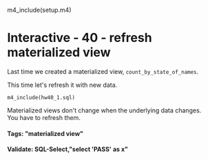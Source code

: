
m4_include(setup.m4)

# Interactive - 40 - refresh materialized view

Last time we created a materialized view, `count_by_state_of_names`.

This time let's refresh it with new data.

```
m4_include(hw40_1.sql)
```

Materialized views don't change when the underlying data changes.  
You have to refresh them.


#### Tags: "materialized view"

#### Validate: SQL-Select,"select 'PASS' as x"


